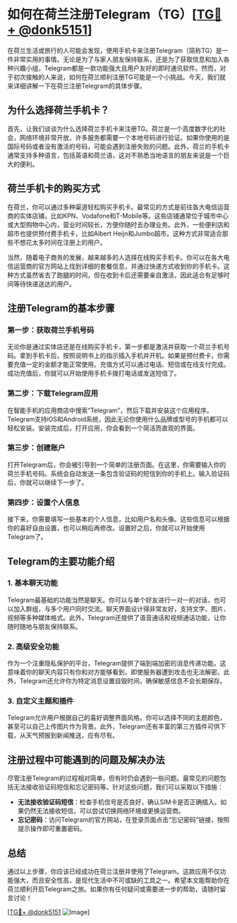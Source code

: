 # 如何在荷兰注册Telegram（TG）[[TG💪+ @donk5151](https://t.me/s/donk5151)]

在荷兰生活或旅行的人可能会发现，使用手机卡来注册Telegram（简称TG）是一件非常实用的事情。无论是为了与家人朋友保持联系，还是为了获取信息和加入各种兴趣小组，Telegram都是一款功能强大且用户友好的即时通讯软件。然而，对于初次接触的人来说，如何在荷兰顺利注册TG可能是一个小挑战。今天，我们就来详细讲解一下在荷兰注册Telegram的具体步骤。

## 为什么选择荷兰手机卡？

首先，让我们谈谈为什么选择荷兰手机卡来注册TG。荷兰是一个高度数字化的社会，网络环境非常开放，许多服务都需要一个本地号码进行验证。如果你使用的是国际号码或者没有激活的号码，可能会遇到注册失败的问题。此外，荷兰的手机卡通常支持多种语言，包括英语和荷兰语，这对不熟悉当地语言的朋友来说是一个巨大的便利。

## 荷兰手机卡的购买方式

在荷兰，你可以通过多种渠道轻松购买手机卡。最常见的方式是前往各大电信运营商的实体店铺，比如KPN、Vodafone和T-Mobile等。这些店铺通常位于城市中心或大型购物中心内，营业时间较长，方便你随时去办理业务。此外，一些便利店和超市也提供预付费手机卡，比如Albert Heijn和Jumbo超市。这种方式非常适合那些不想花太多时间在注册上的用户。

当然，随着电子商务的发展，越来越多的人选择在线购买手机卡。你可以在各大电信运营商的官方网站上找到详细的套餐信息，并通过快递方式收到你的手机卡。这种方式虽然省去了跑腿的时间，但在收到卡后还需要亲自激活，因此适合有足够时间等待快递送达的用户。

## 注册Telegram的基本步骤

### 第一步：获取荷兰手机号码

无论你是通过实体店还是在线购买手机卡，第一步都是激活并获取一个荷兰手机号码。拿到手机卡后，按照说明书上的指示插入手机并开机。如果是预付费卡，你需要充值一定的金额才能正常使用。充值方式可以通过电话、短信或在线支付完成。成功充值后，你就可以开始使用手机卡拨打电话或发送短信了。

### 第二步：下载Telegram应用

在智能手机的应用商店中搜索“Telegram”，然后下载并安装这个应用程序。Telegram支持iOS和Android系统，因此无论你使用什么品牌或型号的手机都可以轻松安装。安装完成后，打开应用，你会看到一个简洁而直观的界面。

### 第三步：创建账户

打开Telegram后，你会被引导到一个简单的注册页面。在这里，你需要输入你的荷兰手机号码。系统会自动发送一条包含验证码的短信到你的手机上。输入验证码后，你就可以继续下一步了。

### 第四步：设置个人信息

接下来，你需要填写一些基本的个人信息，比如用户名和头像。这些信息可以根据你的喜好自由设置，也可以稍后再修改。设置好之后，你就可以开始使用Telegram了。

## Telegram的主要功能介绍

### 1. 基本聊天功能

Telegram最基础的功能当然是聊天。你可以与单个好友进行一对一的对话，也可以加入群组，与多个用户同时交流。聊天界面设计得非常友好，支持文字、图片、视频等多种媒体格式。此外，Telegram还提供了语音通话和视频通话功能，让你随时随地与朋友保持联系。

### 2. 高级安全功能

作为一个注重隐私保护的平台，Telegram提供了端到端加密的消息传递功能。这意味着你的聊天内容只有你和对方能够看到，即使服务器遭到攻击也无法解密。此外，Telegram还允许你为特定消息设置自毁时间，确保敏感信息不会长期保存。

### 3. 自定义主题和插件

Telegram允许用户根据自己的喜好调整界面风格。你可以选择不同的主题颜色，甚至可以自己上传图片作为背景。此外，Telegram还有丰富的第三方插件可供下载，从天气预报到新闻推送，应有尽有。

## 注册过程中可能遇到的问题及解决办法

尽管注册Telegram的过程相对简单，但有时仍会遇到一些问题。最常见的问题包括无法接收验证码短信和忘记密码等。针对这些问题，我们可以采取以下措施：

- **无法接收验证码短信**：检查手机信号是否良好，确认SIM卡是否正确插入。如果仍然无法接收短信，可以尝试切换网络环境或更换运营商。
- **忘记密码**：访问Telegram的官方网站，在登录页面点击“忘记密码”链接，按照提示操作即可重置密码。

## 总结

通过以上步骤，你应该已经成功在荷兰注册并使用了Telegram。这款应用不仅功能强大，而且安全性高，是现代生活中不可或缺的工具之一。希望本文能帮助你在荷兰顺利开启Telegram之旅。如果你有任何疑问或需要进一步的帮助，请随时留言讨论！

[[TG💪+ @donk5151](https://t.me/s/donk5151) ![Image](https://i.postimg.cc/rwNCRYN7/Snipaste-2025-04-30-17-27-05.png)]
